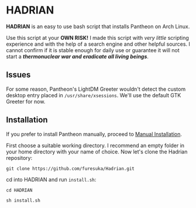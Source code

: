 # HADRIAN
**HADRIAN** is an easy to use bash script that installs Pantheon on Arch Linux.

Use this script at your **OWN RISK!** I made this script with *very little* scripting experience and with the help of a search engine and other helpful sources. I cannot confirm if it is stable enough for daily use or guarantee it will not start a ***thermonuclear war and eradicate all living beings***.

## Issues
For some reason, Pantheon's LightDM Greeter wouldn't detect the custom desktop entry placed in `/usr/share/xsessions`. We'll use the default GTK Greeter for now.

## Installation
If you prefer to install Pantheon manually, proceed to [Manual Installation](https://github.com/furesuka/HADRIAN/blob/main/MANUAL.md).

First choose a suitable working directory. I recommend an empty folder in your home directory with your name of choice.
Now let's clone the Hadrian repository:

```
git clone https://github.com/furesuka/Hadrian.git
```
cd into HADRIAN and run `install.sh`:
```
cd HADRIAN
```
```
sh install.sh
```

